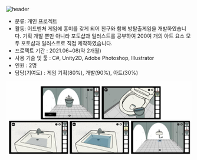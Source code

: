 ![header](https://capsule-render.vercel.app/api?type=venom&color=auto&height=200&section=header&text=Escape%20From%20Kartell%20&render&fontSize=45)</br>
* 분류: 개인 프로젝트</br>
* 활동: 어드벤처 게임에 흥미를 갖게 되어 친구와 함께 방탈출게임을 개발하였습니다.
기획 개발 뿐만 아니라 포토샵과 일러스트를 공부하여 200여 개의 아트 요소 모두 포토샵과 일러스트로 직접 제작하였습니다.</br>
* 프로젝트 기간 : 2021.06~08(약 2개월)</br>
* 사용 기술 및 툴 : C#, Unity2D, Adobe Photoshop, Illustrator</br>
* 인원 : 2명</br>
* 담당(기여도) : 게임 기획(80%), 개발(90%), 아트(30%)</br>
<img src="./img/sample.png">
